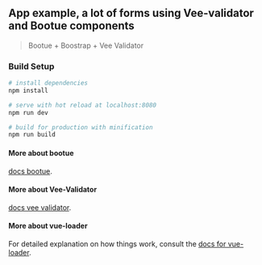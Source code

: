 ## App example, a lot of forms using Vee-validator and Bootue components

> Bootue + Boostrap + Vee Validator

### Build Setup

``` bash
# install dependencies
npm install

# serve with hot reload at localhost:8080
npm run dev

# build for production with minification
npm run build
```

#### More about bootue
[docs bootue](https://github.com/maestro-server/bootue).

#### More about Vee-Validator
[docs vee validator](https://github.com/logaretm/vee-validate).

#### More about vue-loader
For detailed explanation on how things work, consult the [docs for vue-loader](http://vuejs.github.io/vue-loader).
